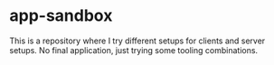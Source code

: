 # app-sandbox

This is a repository where I try different setups for clients and server setups.
No final application, just trying some tooling combinations. 
